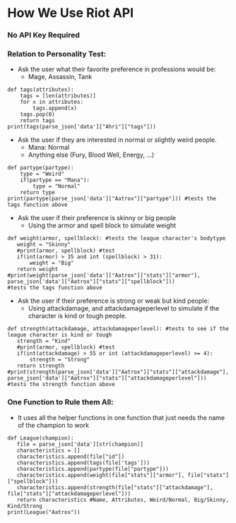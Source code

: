 # How We Use Riot API

### No API Key Required

### Relation to Personality Test:
- Ask the user what their favorite preference in professions would be: 
    - Mage, Assassin, Tank	
``` 
def tags(attributes):
    tags = [len(attributes)]
    for x in attributes:
        tags.append(x)
    tags.pop(0)
    return tags
print(tags(parse_json['data']["Ahri"]["tags"]))
```

- Ask the user if they are interested in normal or slightly weird people.
    - Mana: Normal
    - Anything else (Fury, Blood Well, Energy, …)
```
def partype(partype):
    type = "Weird"
    if(partype == "Mana"):
        type = "Normal"
    return type
print(partype(parse_json['data']["Aatrox"]["partype"])) #tests the tags function above
```

- Ask the user if their preference is skinny or big people
    - Using the armor and spell block to simulate weight
```
def weight(armor, spellblock): #tests the league character's bodytype
   weight = "Skinny"
   #print(armor, spellblock) #test
   if(int(armor) > 35 and int (spellblock) > 31):
       weight = "Big"
   return weight
#print(weight(parse_json['data']["Aatrox"]["stats"]["armor"], parse_json['data']["Aatrox"]["stats"]["spellblock"]))
#tests the tags function above
```

- Ask the user if their preference is strong or weak but kind people:
    - Using attackdamage, and attackdamageperlevel to simulate if the character is kind or tough people.
```
def strength(attackdamage, attackdamageperlevel): #tests to see if the league character is kind or tough
   strength = "Kind"
   #print(armor, spellblock) #test
   if(int(attackdamage) > 55 or int (attackdamageperlevel) >= 4):
       strength = "Strong"
   return strength
#print(strength(parse_json['data']["Aatrox"]["stats"]["attackdamage"], parse_json['data']["Aatrox"]["stats"]["attackdamageperlevel"]))
#tests the strength function above
```

### One Function to Rule them All: 
- It uses all the helper functions in one function that just needs the name of the champion to work
```
def League(champion):
   file = parse_json['data'][str(champion)]
   characteristics = []
   characteristics.append(file["id"])
   characteristics.append(tags(file['tags']))
   characteristics.append(partype(file["partype"]))
   characteristics.append(weight(file["stats"]["armor"], file["stats"]["spellblock"]))
   characteristics.append(strength(file["stats"]["attackdamage"], file["stats"]["attackdamageperlevel"]))
   return characteristics #Name, Attributes, Weird/Normal, Big/Skinny, Kind/Strong
print(League("Aatrox"))
```